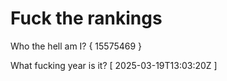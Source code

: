 # Fuck the rankings

Who the hell am I?
{ 15575469 }

What fucking year is it?
[ 2025-03-19T13:03:20Z ]
